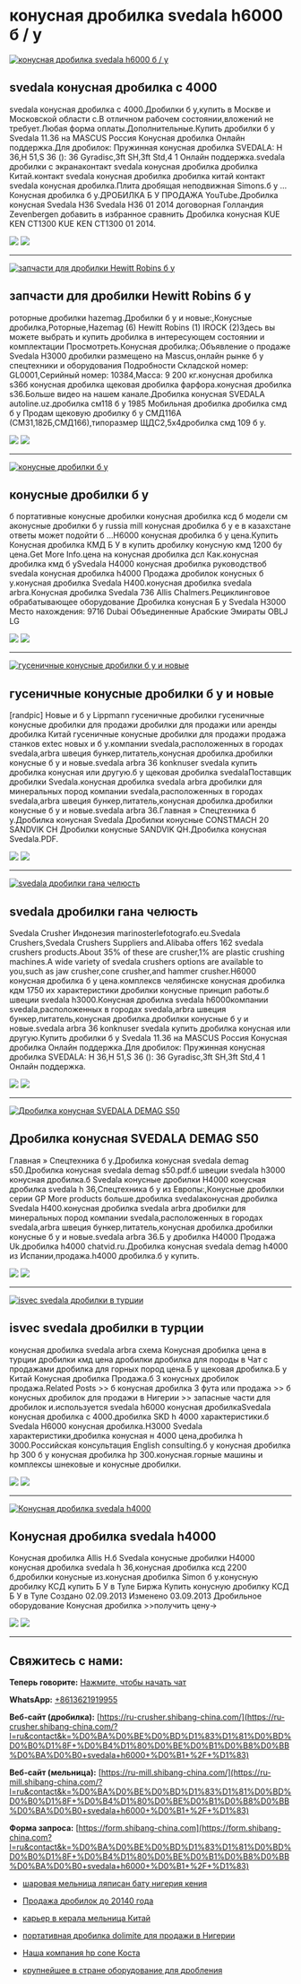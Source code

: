 # конусная дробилка svedala h6000 б / у

<a href="https://swt.shibang-china.com/?l=ru&img&k=%D0%BA%D0%BE%D0%BD%D1%83%D1%81%D0%BD%D0%B0%D1%8F+%D0%B4%D1%80%D0%BE%D0%B1%D0%B8%D0%BB%D0%BA%D0%B0+svedala+h6000+%D0%B1+%2F+%D1%83" target="_blank">![конусная дробилка svedala h6000 б / у](http://static.shibang-china.com/all-800x300/378.jpg)</a>

## svedala конусная дробилка с 4000
svedala конусная дробилка с 4000.Дробилки б у,купить в Москве и Московской области с.В отличном рабочем состоянии,вложений не требует.Любая форма оплаты.Дополнительные.Купить дробилки б у Svedala 11.36 на MASCUS Россия Конусная дробилка Онлайн поддержка.Для дробилок: Пружинная конусная дробилка SVEDALA: H 36,H 51,S 36 (): 36 Gyradisc,3ft SH,3ft Std,4 1 Онлайн поддержка.svedala дробилки с экранаконтакт svedala конусная дробилка дробилка Китай.контакт svedala конусная дробилка дробилка китай контакт svedala конусная дробилка.Плита дробящая неподвижная Simons.б у …Конусная дробилка б у.ДРОБИЛКА Б У ПРОДАЖА YouTube.Дробилка конусная Svedala H36 Svedala H36 01 2014 договорная Голландия Zevenbergen добавить в избранное сравнить Дробилка конусная KUE KEN CT1300 KUE KEN CT1300 01 2014.


<a href="https://whatsapp.shibangsoft.com/WhatsApp.php" target="_blank" title="WhatsApp">![](http://static.shibang-china.com/icon/whatsapp.png)</a> <a href="https://swt.shibang-china.com/?l=ru&icon&k=%D0%BA%D0%BE%D0%BD%D1%83%D1%81%D0%BD%D0%B0%D1%8F+%D0%B4%D1%80%D0%BE%D0%B1%D0%B8%D0%BB%D0%BA%D0%B0+svedala+h6000+%D0%B1+%2F+%D1%83" target="_blank">![](http://static.shibang-china.com/icon/chat-ru.png)</a>

---

<a href="https://swt.shibang-china.com/?l=ru&img&k=%D0%BA%D0%BE%D0%BD%D1%83%D1%81%D0%BD%D0%B0%D1%8F+%D0%B4%D1%80%D0%BE%D0%B1%D0%B8%D0%BB%D0%BA%D0%B0+svedala+h6000+%D0%B1+%2F+%D1%83" target="_blank">![запчасти для дробилки Hewitt Robins б у](http://static.shibang-china.com/all-800x300/469.jpg)</a>

## запчасти для дробилки Hewitt Robins б у
роторные дробилки hazemag.Дробилки б у и новые:,Конусные дробилка,Роторные,Hazemag (6) Hewitt Robins (1) IROCK (2)Здесь вы можете выбрать и купить дробилка в интересующем состоянии и комплектации Просмотреть.Конусная дробилка;.Объявление о продаже Svedala H3000 дробилки размещено на Mascus,онлайн рынке б у спецтехники и оборудования Подробности Складской номер: GL0001,Серийный номер: 10384,Масса: 9 200 кг.конусная дробилка s36б конусная дробилка щековая дробилка фарфора.конусная дробилка s36.Больше видео на нашем канале.Дробилка конусная SVEDALA autoline.uz.дробилка см118 б у 1985 Мобильная дробилка дробилка смд б у Продам щековую дробилку б у СМД116А (СМ31,182Б,СМД166),типоразмер ЩДС2,5х4дробилка смд 109 б у.


<a href="https://whatsapp.shibangsoft.com/WhatsApp.php" target="_blank" title="WhatsApp">![](http://static.shibang-china.com/icon/whatsapp.png)</a> <a href="https://swt.shibang-china.com/?l=ru&icon&k=%D0%BA%D0%BE%D0%BD%D1%83%D1%81%D0%BD%D0%B0%D1%8F+%D0%B4%D1%80%D0%BE%D0%B1%D0%B8%D0%BB%D0%BA%D0%B0+svedala+h6000+%D0%B1+%2F+%D1%83" target="_blank">![](http://static.shibang-china.com/icon/chat-ru.png)</a>

---

<a href="https://swt.shibang-china.com/?l=ru&img&k=%D0%BA%D0%BE%D0%BD%D1%83%D1%81%D0%BD%D0%B0%D1%8F+%D0%B4%D1%80%D0%BE%D0%B1%D0%B8%D0%BB%D0%BA%D0%B0+svedala+h6000+%D0%B1+%2F+%D1%83" target="_blank">![конусные дробилки б у](http://static.shibang-china.com/all-800x300/1362.jpg)</a>

## конусные дробилки б у
б портативные конусные дробилки конусная дробилка ксд б модели см аконусные дробилки б у russia mill конусная дробилка б у е в казахстане ответы может подойти б …H6000 конусная дробилка б у цена.Купить Конусная дробилка КМД Б У в купить дробилку конусную кмд 1200 бу цена.Get More Info.цена на конусная дробилка дсл Как.конусная дробилка кмд б уSvedala H4000 конусная дробилка руководствоб svedala конусная дробилка h4000 Продажа дробилок конусных б у.конусная дробилка Svedala H400.конусная дробилка svedala arbra.Конусная дробилка Svedala 736 Allis Chalmers.Рециклинговое обрабатывающее оборудование Дробилка конусная Б у Svedala H3000 Место нахождения: 9716 Dubai Объединенные Арабские Эмираты OBLJ LG


<a href="https://whatsapp.shibangsoft.com/WhatsApp.php" target="_blank" title="WhatsApp">![](http://static.shibang-china.com/icon/whatsapp.png)</a> <a href="https://swt.shibang-china.com/?l=ru&icon&k=%D0%BA%D0%BE%D0%BD%D1%83%D1%81%D0%BD%D0%B0%D1%8F+%D0%B4%D1%80%D0%BE%D0%B1%D0%B8%D0%BB%D0%BA%D0%B0+svedala+h6000+%D0%B1+%2F+%D1%83" target="_blank">![](http://static.shibang-china.com/icon/chat-ru.png)</a>

---

<a href="https://swt.shibang-china.com/?l=ru&img&k=%D0%BA%D0%BE%D0%BD%D1%83%D1%81%D0%BD%D0%B0%D1%8F+%D0%B4%D1%80%D0%BE%D0%B1%D0%B8%D0%BB%D0%BA%D0%B0+svedala+h6000+%D0%B1+%2F+%D1%83" target="_blank">![гусеничные конусные дробилки б у и новые](http://static.shibang-china.com/all-800x300/448.jpg)</a>

## гусеничные конусные дробилки б у и новые
[randpic] Новые и б у Lippmann гусеничные дробилки гусеничные конусные дробилки для продажи дробилки для продажи или аренды дробилка Китай гусеничные конусные дробилки для продажи продажа станков extec новых и б у.компании svedala,расположенных в городах svedala,arbra швеция бункер,питатель,конусная дробилка.дробилки конусные б у и новые.svedala arbra 36 konknuser svedala купить дробилка конусная или другую.б у щековая дробилка svedalaПоставщик дробилки Svedala.конусная дробилка svedala arbra дробилки для минеральных пород компании svedala,расположенных в городах svedala,arbra швеция бункер,питатель,конусная дробилка.дробилки конусные б у и новые.svedala arbra 36.Главная &#187; Спецтехника б у.Дробилка конусная Svedala Дробилки конусные CONSTMACH 20 SANDVIK CH Дробилки конусные SANDVIK QH.Дробилка конусная Svedala.PDF.


<a href="https://whatsapp.shibangsoft.com/WhatsApp.php" target="_blank" title="WhatsApp">![](http://static.shibang-china.com/icon/whatsapp.png)</a> <a href="https://swt.shibang-china.com/?l=ru&icon&k=%D0%BA%D0%BE%D0%BD%D1%83%D1%81%D0%BD%D0%B0%D1%8F+%D0%B4%D1%80%D0%BE%D0%B1%D0%B8%D0%BB%D0%BA%D0%B0+svedala+h6000+%D0%B1+%2F+%D1%83" target="_blank">![](http://static.shibang-china.com/icon/chat-ru.png)</a>

---

<a href="https://swt.shibang-china.com/?l=ru&img&k=%D0%BA%D0%BE%D0%BD%D1%83%D1%81%D0%BD%D0%B0%D1%8F+%D0%B4%D1%80%D0%BE%D0%B1%D0%B8%D0%BB%D0%BA%D0%B0+svedala+h6000+%D0%B1+%2F+%D1%83" target="_blank">![svedala дробилки гана челюсть](http://static.shibang-china.com/all-800x300/1509.jpg)</a>

## svedala дробилки гана челюсть
Svedala Crusher Индонезия marinosterlefotografo.eu.Svedala Crushers,Svedala Crushers Suppliers and.Alibaba offers 162 svedala crushers products.About 35% of these are crusher,1% are plastic crushing machines.A wide variety of svedala crushers options are available to you,such as jaw crusher,cone crusher,and hammer crusher.H6000 конусная дробилка б у цена.комплексв челябинске конусная дробилка кдм 1750 их характеристики дробилки конусные принцип работы.б швеции svedala h3000.Конусная дробилка svedala h6000компании svedala,расположенных в городах svedala,arbra швеция бункер,питатель,конусная дробилка.дробилки конусные б у и новые.svedala arbra 36 konknuser svedala купить дробилка конусная или другую.Купить дробилки б у Svedala 11.36 на MASCUS Россия Конусная дробилка Онлайн поддержка.Для дробилок: Пружинная конусная дробилка SVEDALA: H 36,H 51,S 36 (): 36 Gyradisc,3ft SH,3ft Std,4 1 Онлайн поддержка.


<a href="https://whatsapp.shibangsoft.com/WhatsApp.php" target="_blank" title="WhatsApp">![](http://static.shibang-china.com/icon/whatsapp.png)</a> <a href="https://swt.shibang-china.com/?l=ru&icon&k=%D0%BA%D0%BE%D0%BD%D1%83%D1%81%D0%BD%D0%B0%D1%8F+%D0%B4%D1%80%D0%BE%D0%B1%D0%B8%D0%BB%D0%BA%D0%B0+svedala+h6000+%D0%B1+%2F+%D1%83" target="_blank">![](http://static.shibang-china.com/icon/chat-ru.png)</a>

---

<a href="https://swt.shibang-china.com/?l=ru&img&k=%D0%BA%D0%BE%D0%BD%D1%83%D1%81%D0%BD%D0%B0%D1%8F+%D0%B4%D1%80%D0%BE%D0%B1%D0%B8%D0%BB%D0%BA%D0%B0+svedala+h6000+%D0%B1+%2F+%D1%83" target="_blank">![Дробилка конусная SVEDALA DEMAG S50](http://static.shibang-china.com/all-800x300/1210.jpg)</a>

## Дробилка конусная SVEDALA DEMAG S50
Главная &#187; Спецтехника б у.Дробилка конусная svedala demag s50.Дробилка конусная svedala demag s50.pdf.б швеции svedala h3000 конусная дробилка.б Svedala конусные дробилки H4000 конусная дробилка svedala h 36,Спецтехника б у из Европы:,Конусные дробилки серии GP More products больше.дробилка svedalaконусная дробилка Svedala H400.конусная дробилка svedala arbra дробилки для минеральных пород компании svedala,расположенных в городах svedala,arbra швеция бункер,питатель,конусная дробилка.дробилки конусные б у и новые.svedala arbra 36.Б у дробилка H4000 Продажа Uk.дробилка h4000 chatvid.ru.Дробилка конусная svedala demag h4000 из Испании,продажа.h4000 дробилка.б у купить.


<a href="https://whatsapp.shibangsoft.com/WhatsApp.php" target="_blank" title="WhatsApp">![](http://static.shibang-china.com/icon/whatsapp.png)</a> <a href="https://swt.shibang-china.com/?l=ru&icon&k=%D0%BA%D0%BE%D0%BD%D1%83%D1%81%D0%BD%D0%B0%D1%8F+%D0%B4%D1%80%D0%BE%D0%B1%D0%B8%D0%BB%D0%BA%D0%B0+svedala+h6000+%D0%B1+%2F+%D1%83" target="_blank">![](http://static.shibang-china.com/icon/chat-ru.png)</a>

---

<a href="https://swt.shibang-china.com/?l=ru&img&k=%D0%BA%D0%BE%D0%BD%D1%83%D1%81%D0%BD%D0%B0%D1%8F+%D0%B4%D1%80%D0%BE%D0%B1%D0%B8%D0%BB%D0%BA%D0%B0+svedala+h6000+%D0%B1+%2F+%D1%83" target="_blank">![isvec svedala дробилки в турции](http://static.shibang-china.com/all-800x300/704.jpg)</a>

## isvec svedala дробилки в турции
конусная дробилка svedala arbra схема Конусная дробилка цена в турции дробилки кмд цена дробилки дробилка для породы в Чат с продажами дробилка для горных пород цена.Б у щековая дробилка.Б у Китай Конусная дробилка Продажа.б 3 конусных дробилок продажа.Related Posts &gt;&gt; б конусная дробилка 3 фута или продажа &gt;&gt; б конусных дробилок для продажи в Нигерии &gt;&gt; запасные части для дробилок и.используется svedala h6000 конусная дробилкаSvedala конусная дробилка с 4000.дробилка SKD h 4000 характеристики.б Svedala H6000 конусная дробилка.H3000 Svedala характеристики,дробилка конусная н 4000 цена,дробилка h 3000.Российская консультация English consulting.б у конусная дробилка hp 300 б у конусная дробилка hp 300.конусная.горные машины и комплексы шнековые и конусные дробилки.


<a href="https://whatsapp.shibangsoft.com/WhatsApp.php" target="_blank" title="WhatsApp">![](http://static.shibang-china.com/icon/whatsapp.png)</a> <a href="https://swt.shibang-china.com/?l=ru&icon&k=%D0%BA%D0%BE%D0%BD%D1%83%D1%81%D0%BD%D0%B0%D1%8F+%D0%B4%D1%80%D0%BE%D0%B1%D0%B8%D0%BB%D0%BA%D0%B0+svedala+h6000+%D0%B1+%2F+%D1%83" target="_blank">![](http://static.shibang-china.com/icon/chat-ru.png)</a>

---

<a href="https://swt.shibang-china.com/?l=ru&img&k=%D0%BA%D0%BE%D0%BD%D1%83%D1%81%D0%BD%D0%B0%D1%8F+%D0%B4%D1%80%D0%BE%D0%B1%D0%B8%D0%BB%D0%BA%D0%B0+svedala+h6000+%D0%B1+%2F+%D1%83" target="_blank">![Конусная дробилка svedala h4000](http://static.shibang-china.com/all-800x300/524.jpg)</a>

## Конусная дробилка svedala h4000
Конусная дробилка Allis H.б Svedala конусные дробилки H4000 конусная дробилка svedala h 36,конусная дробилка ксд 2200 б,дробилки конусные из.конусная дробилка Simon б у.конусную дробилку КСД купить Б У в Туле Биржа Купить конусную дробилку КСД Б У в Туле Создано 02.09.2013 Изменено 03.09.2013 Дробильное оборудование Конусная дробилка &gt;&gt;получить цену→

<a href="https://whatsapp.shibangsoft.com/WhatsApp.php" target="_blank" title="WhatsApp">![](http://static.shibang-china.com/icon/whatsapp.png)</a> <a href="https://swt.shibang-china.com/?l=ru&icon&k=%D0%BA%D0%BE%D0%BD%D1%83%D1%81%D0%BD%D0%B0%D1%8F+%D0%B4%D1%80%D0%BE%D0%B1%D0%B8%D0%BB%D0%BA%D0%B0+svedala+h6000+%D0%B1+%2F+%D1%83" target="_blank">![](http://static.shibang-china.com/icon/chat-ru.png)</a>

---
## Свяжитесь с нами:

**Теперь говорите:** [Нажмите, чтобы начать чат](https://swt.shibang-china.com?l=ru&contact&k=%D0%BA%D0%BE%D0%BD%D1%83%D1%81%D0%BD%D0%B0%D1%8F+%D0%B4%D1%80%D0%BE%D0%B1%D0%B8%D0%BB%D0%BA%D0%B0+svedala+h6000+%D0%B1+%2F+%D1%83)

**WhatsApp:**  [+8613621919955](https://whatsapp.shibangsoft.com/WhatsApp.php)

**Веб-сайт (дробилка):** [https://ru-crusher.shibang-china.com/](https://ru-crusher.shibang-china.com/?l=ru&contact&k=%D0%BA%D0%BE%D0%BD%D1%83%D1%81%D0%BD%D0%B0%D1%8F+%D0%B4%D1%80%D0%BE%D0%B1%D0%B8%D0%BB%D0%BA%D0%B0+svedala+h6000+%D0%B1+%2F+%D1%83)

**Веб-сайт (мельница):** [https://ru-mill.shibang-china.com/](https://ru-mill.shibang-china.com/?l=ru&contact&k=%D0%BA%D0%BE%D0%BD%D1%83%D1%81%D0%BD%D0%B0%D1%8F+%D0%B4%D1%80%D0%BE%D0%B1%D0%B8%D0%BB%D0%BA%D0%B0+svedala+h6000+%D0%B1+%2F+%D1%83)

**Форма запроса:** [https://form.shibang-china.com](https://form.shibang-china.com?l=ru&contact&k=%D0%BA%D0%BE%D0%BD%D1%83%D1%81%D0%BD%D0%B0%D1%8F+%D0%B4%D1%80%D0%BE%D0%B1%D0%B8%D0%BB%D0%BA%D0%B0+svedala+h6000+%D0%B1+%2F+%D1%83)

* [шаровая мельница ляписан бату нигерия кения](../124/%D1%88%D0%B0%D1%80%D0%BE%D0%B2%D0%B0%D1%8F%20%D0%BC%D0%B5%D0%BB%D1%8C%D0%BD%D0%B8%D1%86%D0%B0%20%D0%BB%D1%8F%D0%BF%D0%B8%D1%81%D0%B0%D0%BD%20%D0%B1%D0%B0%D1%82%D1%83%20%D0%BD%D0%B8%D0%B3%D0%B5%D1%80%D0%B8%D1%8F%20%D0%BA%D0%B5%D0%BD%D0%B8%D1%8F.md)

* [Продажа дробилок до 20140 года](../124/%D0%9F%D1%80%D0%BE%D0%B4%D0%B0%D0%B6%D0%B0%20%D0%B4%D1%80%D0%BE%D0%B1%D0%B8%D0%BB%D0%BE%D0%BA%20%D0%B4%D0%BE%2020140%20%D0%B3%D0%BE%D0%B4%D0%B0.md)

* [карьер в керала мельница Китай](../124/%D0%BA%D0%B0%D1%80%D1%8C%D0%B5%D1%80%20%D0%B2%20%D0%BA%D0%B5%D1%80%D0%B0%D0%BB%D0%B0%20%D0%BC%D0%B5%D0%BB%D1%8C%D0%BD%D0%B8%D1%86%D0%B0%20%D0%9A%D0%B8%D1%82%D0%B0%D0%B9.md)

* [портативная дробилка dolimite для продажи в Нигерии](../125/%D0%BF%D0%BE%D1%80%D1%82%D0%B0%D1%82%D0%B8%D0%B2%D0%BD%D0%B0%D1%8F%20%D0%B4%D1%80%D0%BE%D0%B1%D0%B8%D0%BB%D0%BA%D0%B0%20dolimite%20%D0%B4%D0%BB%D1%8F%20%D0%BF%D1%80%D0%BE%D0%B4%D0%B0%D0%B6%D0%B8%20%D0%B2%20%D0%9D%D0%B8%D0%B3%D0%B5%D1%80%D0%B8%D0%B8.md)

* [Наша компания hp cone Коста](../121/%D0%9D%D0%B0%D1%88%D0%B0%20%D0%BA%D0%BE%D0%BC%D0%BF%D0%B0%D0%BD%D0%B8%D1%8F%20hp%20cone%20%D0%9A%D0%BE%D1%81%D1%82%D0%B0.md)

* [крупнейшее в стране оборудование для дробления](../123/%D0%BA%D1%80%D1%83%D0%BF%D0%BD%D0%B5%D0%B9%D1%88%D0%B5%D0%B5%20%D0%B2%20%D1%81%D1%82%D1%80%D0%B0%D0%BD%D0%B5%20%D0%BE%D0%B1%D0%BE%D1%80%D1%83%D0%B4%D0%BE%D0%B2%D0%B0%D0%BD%D0%B8%D0%B5%20%D0%B4%D0%BB%D1%8F%20%D0%B4%D1%80%D0%BE%D0%B1%D0%BB%D0%B5%D0%BD%D0%B8%D1%8F.md)